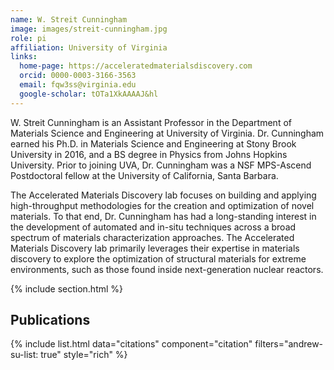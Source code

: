 ```yaml
---
name: W. Streit Cunningham
image: images/streit-cunningham.jpg
role: pi
affiliation: University of Virginia
links:
  home-page: https://acceleratedmaterialsdiscovery.com
  orcid: 0000-0003-3166-3563
  email: fqw3ss@virginia.edu
  google-scholar: tOTa1XkAAAAJ&hl
---
```


W. Streit Cunningham is an Assistant Professor in the Department of Materials Science and Engineering at University of Virginia. Dr. Cunningham earned his Ph.D. in Materials Science and Engineering at Stony Brook University in 2016, and a BS degree in Physics from Johns Hopkins University. Prior to joining UVA, Dr. Cunningham was a NSF MPS-Ascend Postdoctoral fellow at the University of California, Santa Barbara.

The Accelerated Materials Discovery lab focuses on building and applying high-throughput methodologies for the creation and optimization of novel materials. To that end, Dr. Cunningham has had a long-standing interest in the development of automated and in-situ techniques across a broad spectrum of materials characterization approaches. The Accelerated Materials Discovery lab primarily leverages their expertise in materials discovery to explore the optimization of structural materials for extreme environments, such as those found inside next-generation nuclear reactors.

{% include section.html %}
## Publications

{% include list.html data="citations" component="citation" filters="andrew-su-list: true" style="rich" %}
